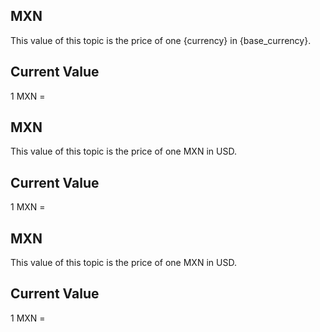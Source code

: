 ## MXN

This value of this topic is the price of one {currency} in {base_currency}.

## Current Value

1 MXN = <Topic topic="finance/stock-exchange/currency/MXN/USD" decimals="3" unit="USD"/>

## MXN

This value of this topic is the price of one MXN in USD.

## Current Value

1 MXN = <Topic topic="finance/stock-exchange/currency/MXN/USD" decimals="3" unit="USD"/>

## MXN

This value of this topic is the price of one MXN in USD.

## Current Value

1 MXN = <Topic topic="finance/stock-exchange/currency/MXN/USD" decimals="3" unit="USD"/>

